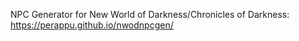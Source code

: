 NPC Generator for New World of Darkness/Chronicles of Darkness: https://perappu.github.io/nwodnpcgen/
